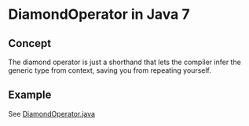 # DiamondOperator in Java 7

## Concept
The diamond operator is just a shorthand that lets the compiler infer the generic type from context, saving you from repeating yourself.

## Example
See [DiamondOperator.java](./DiamondOperator.java)
